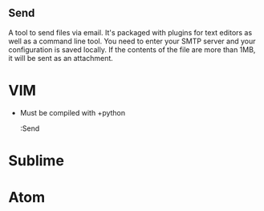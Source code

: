 Send
----

A tool to send files via email.
It's packaged with plugins for text editors as well as a command line tool.
You need to enter your SMTP server and your configuration is saved locally.
If the contents of the file are more than 1MB, it will be sent as an attachment.


VIM
===
* Must be compiled with +python

    :Send

Sublime
=======

Atom
====
